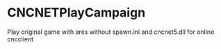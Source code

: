 # CNCNETPlayCampaign
 Play original game with ares without spawn.ini and cncnet5.dll for online cncclient
